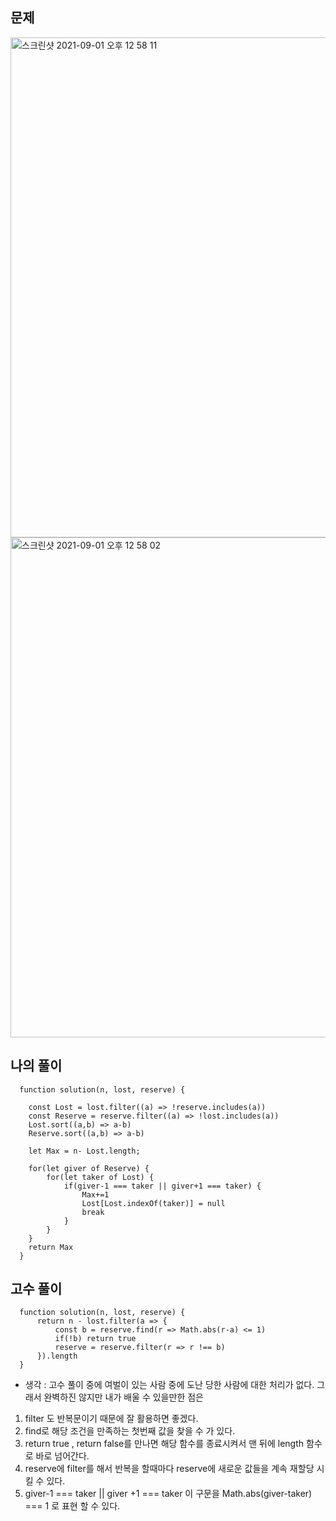 <h2>문제</h2>

<img width="800" alt="스크린샷 2021-09-01 오후 12 58 11" src="https://user-images.githubusercontent.com/87749134/131609503-65092d10-e2cc-49b7-8939-a70d18296d3a.png">
<img width="800" alt="스크린샷 2021-09-01 오후 12 58 02" src="https://user-images.githubusercontent.com/87749134/131609508-2966c1e2-7556-4413-a6a6-3b8abc7305a4.png">


<h2>나의 풀이</h2>

```
  function solution(n, lost, reserve) {

    const Lost = lost.filter((a) => !reserve.includes(a))
    const Reserve = reserve.filter((a) => !lost.includes(a))
    Lost.sort((a,b) => a-b)
    Reserve.sort((a,b) => a-b)

    let Max = n- Lost.length;

    for(let giver of Reserve) {
        for(let taker of Lost) {
            if(giver-1 === taker || giver+1 === taker) {
                Max+=1
                Lost[Lost.indexOf(taker)] = null
                break              
            }
        }
    }
    return Max
  }
```


<h2>고수 풀이</h2>

```
  function solution(n, lost, reserve) {      
      return n - lost.filter(a => {
          const b = reserve.find(r => Math.abs(r-a) <= 1)
          if(!b) return true
          reserve = reserve.filter(r => r !== b)
      }).length
  }
```

- 생각 : 고수 풀이 중에 여벌이 있는 사람 중에 도난 당한 사람에 대한 처리가 없다. 그래서 완벽하진 않지만 내가 배울 수 있을만한 점은
1. filter 도 반복문이기 때문에 잘 활용하면 좋겠다.
2. find로 해당 조건을 만족하는 첫번째 값을 찾을 수 가 있다.
3. return true , return false를 만나면 해당 함수를 종료시켜서 맨 뒤에 length 함수로 바로 넘어간다.
4. reserve에 filter를 해서 반복을 할때마다 reserve에 새로운 값들을 계속 재할당 시킬 수 있다.
5. giver-1 === taker || giver +1 === taker 이 구문을 Math.abs(giver-taker) === 1 로 표현 할 수 있다.
